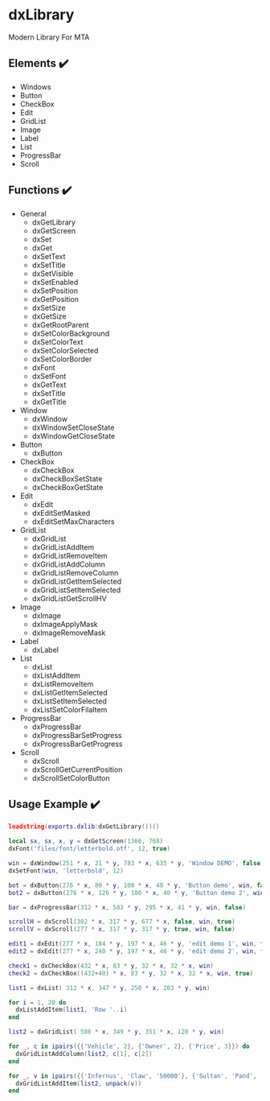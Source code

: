 # dxLibrary
Modern Library For MTA

## Elements :heavy_check_mark:

* Windows
* Button
* CheckBox
* Edit
* GridList
* Image
* Label
* List
* ProgressBar
* Scroll

## Functions :heavy_check_mark:
* General
  * dxGetLibrary
  * dxGetScreen
  * dxSet
  * dxGet
  * dxSetText
  * dxSetTitle
  * dxSetVisible
  * dxSetEnabled
  * dxSetPosition
  * dxGetPosition
  * dxSetSize
  * dxGetSize
  * dxGetRootParent
  * dxSetColorBackground
  * dxSetColorText
  * dxSetColorSelected
  * dxSetColorBorder
  * dxFont
  * dxSetFont
  * dxGetText
  * dxSetTitle
  * dxGetTitle
* Window
  * dxWindow
  * dxWindowSetCloseState
  * dxWindowGetCloseState
* Button
  * dxButton
* CheckBox
  * dxCheckBox
  * dxCheckBoxSetState
  * dxCheckBoxGetState
* Edit
  * dxEdit
  * dxEditSetMasked
  * dxEditSetMaxCharacters
* GridList
  * dxGridList
  * dxGridListAddItem
  * dxGridListRemoveItem
  * dxGridListAddColumn
  * dxGridListRemoveColumn
  * dxGridListGetItemSelected
  * dxGridListSetItemSelected
  * dxGridListGetScrollHV
* Image
  * dxImage
  * dxImageApplyMask
  * dxImageRemoveMask
* Label
  * dxLabel
* List
  * dxList
  * dxListAddItem
  * dxListRemoveItem
  * dxListGetItemSelected
  * dxListSetItemSelected
  * dxListSetColorFilaItem
* ProgressBar
  * dxProgressBar
  * dxProgressBarSetProgress
  * dxProgressBarGetProgress
* Scroll
  * dxScroll
  * dxScrollGetCurrentPosition
  * dxScrollSetColorButton

## Usage Example :heavy_check_mark:
```lua
loadstring(exports.dxlib:dxGetLibrary())()

local sx, sx, x, y = dxGetScreen(1366, 768)
dxFont('files/font/letterbold.otf', 12, true)

win = dxWindow(251 * x, 21 * y, 783 * x, 635 * y, 'Window DEMO', false, true)
dxSetFont(win, 'letterbold', 12)

bot = dxButton(276 * x, 80 * y, 100 * x, 40 * y, 'Button demo', win, false)
bot2 = dxButton(276 * x, 126 * y, 100 * x, 40 * y, 'Button demo 2', win, true)

bar = dxProgressBar(312 * x, 583 * y, 295 * x, 41 * y, win, false)

scrollH = dxScroll(302 * x, 317 * y, 677 * x, false, win, true)
scrollV = dxScroll(277 * x, 317 * y, 317 * y, true, win, false)

edit1 = dxEdit(277 * x, 184 * y, 197 * x, 46 * y, 'edit demo 1', win, false)
edit2 = dxEdit(277 * x, 240 * y, 197 * x, 46 * y, 'edit demo 2', win, false)

check1 = dxCheckBox(432 * x, 83 * y, 32 * x, 32 * x, win)
check2 = dxCheckBox((432+40) * x, 83 * y, 32 * x, 32 * x, win, true)

list1 = dxList( 312 * x, 347 * y, 250 * x, 203 * y, win)

for i = 1, 20 do
  dxListAddItem(list1, 'Row '..i)
end

list2 = dxGridList( 588 * x, 349 * y, 351 * x, 120 * y, win)

for _, c in ipairs({{'Vehicle', 2}, {'Owner', 2}, {'Price', 3}}) do
  dxGridListAddColumn(list2, c[1], c[2])
end

for _, v in ipairs({{'Infernus', 'Claw', '50000'}, {'Sultan', 'Pand', '500000'}, {'Towtruck', 'Boy', '5000200'},{'Infernus', 'Claw', '50000'}, {'Sultan', 'Pand', '500000'}, {'Towtruck', 'Boy', '5000200'},{'Infernus', 'Claw', '50000'}, {'Sultan', 'Pand', '500000'}, {'Towtruck', 'Boy', '5000200'}}) do
  dxGridListAddItem(list2, unpack(v))
end
```
